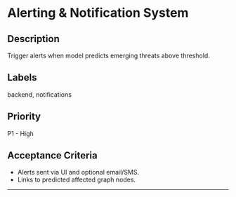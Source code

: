 # Alerting & Notification System

## Description
Trigger alerts when model predicts emerging threats above threshold.

## Labels
backend, notifications

## Priority
P1 - High

## Acceptance Criteria
- Alerts sent via UI and optional email/SMS.
- Links to predicted affected graph nodes.

---

